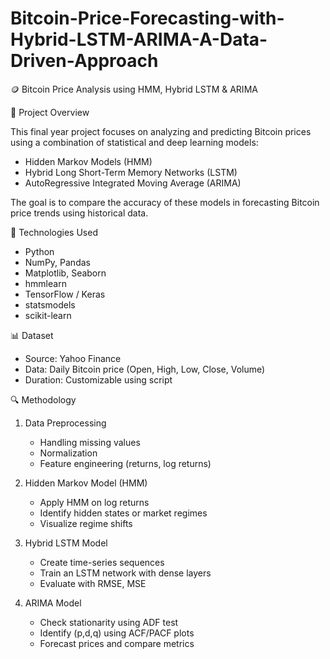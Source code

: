 




# Bitcoin-Price-Forecasting-with-Hybrid-LSTM-ARIMA-A-Data-Driven-Approach
🪙 Bitcoin Price Analysis using HMM, Hybrid LSTM & ARIMA

📌 Project Overview

This final year project focuses on analyzing and predicting Bitcoin prices using a combination of statistical and deep learning models:

* Hidden Markov Models (HMM)
* Hybrid Long Short-Term Memory Networks (LSTM)
* AutoRegressive Integrated Moving Average (ARIMA)

The goal is to compare the accuracy of these models in forecasting Bitcoin price trends using historical data.

🧠 Technologies Used

* Python
* NumPy, Pandas
* Matplotlib, Seaborn
* hmmlearn
* TensorFlow / Keras
* statsmodels
* scikit-learn

 📊 Dataset

* Source: Yahoo Finance
* Data: Daily Bitcoin price (Open, High, Low, Close, Volume)
* Duration: Customizable using script

🔍 Methodology

1. Data Preprocessing

   * Handling missing values
   * Normalization
   * Feature engineering (returns, log returns)

2. Hidden Markov Model (HMM)

   * Apply HMM on log returns
   * Identify hidden states or market regimes
   * Visualize regime shifts

3. Hybrid LSTM Model

   * Create time-series sequences
   * Train an LSTM network with dense layers
   * Evaluate with RMSE, MSE

4. ARIMA Model

   * Check stationarity using ADF test
   * Identify (p,d,q) using ACF/PACF plots
   * Forecast prices and compare metrics
